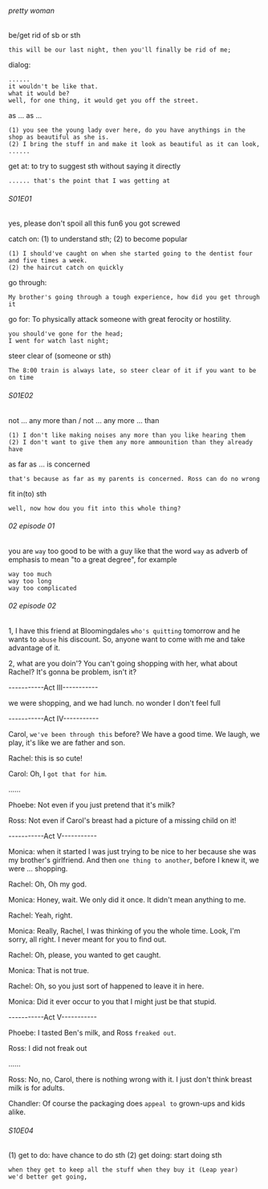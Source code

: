 ###### pretty woman
be/get rid of sb or sth

    this will be our last night, then you'll finally be rid of me;
dialog:

    ......
    it wouldn't be like that.
    what it would be?
    well, for one thing, it would get you off the street.

as ... as ...
  
    (1) you see the young lady over here, do you have anythings in the shop as beautiful as she is.
    (2) I bring the stuff in and make it look as beautiful as it can look, ......
    


get at: to try to suggest sth without saying it directly
  
    ...... that's the point that I was getting at

###### S01E01 

yes, please don't spoil all this fun6
you got screwed

catch on: (1) to understand sth; (2) to become popular
  
    (1) I should've caught on when she started going to the dentist four and five times a week. 
    (2) the haircut catch on quickly
go through: 

    My brother's going through a tough experience, how did you get through it

go for: To physically attack someone with great ferocity or hostility.
    
    you should've gone for the head;
    I went for watch last night;
steer clear of (someone or sth)

    The 8:00 train is always late, so steer clear of it if you want to be on time
    
###### S01E02
not ... any more than / not ... any more ... than

    (1) I don't like making noises any more than you like hearing them
    (2) I don't want to give them any more ammounition than they already have
as far as ... is concerned

    that's because as far as my parents is concerned. Ross can do no wrong
fit in(to) sth

    well, now how dou you fit into this whole thing?


###### 02 episode 01
you are `way` too good to be with a guy like that
the word `way` as adverb of emphasis to mean "to a great degree", for example
  
    way too much
    way too long
    way too complicated
    
###### 02 episode 02
1, I have this friend at Bloomingdales `who's quitting` tomorrow and he wants to `abuse` his discount. So, anyone want to come with me and take advantage of it.

2, what are you doin'? You can't going shopping with her, what about Rachel? 
It's gonna be problem, isn't it?

-----------Act III-----------

we were shopping, and we had lunch.
  no wonder I don't feel full

-----------Act IV-----------

Carol, `we've been through this` before? We have a good time. We laugh, we play, it's like we are father and son.

Rachel: this is so cute!

Carol: Oh, I `got that for him`.

......

Phoebe: Not even if you just pretend that it's milk?

Ross: Not even if Carol's breast had a picture of a missing child on it!

-----------Act V-----------

Monica: when it started I was just trying to be nice to her because she was my brother's girlfriend. And then `one thing to another`, before I knew it, we were ... shopping.

Rachel: Oh, Oh my god.

Monica: Honey, wait. We only did it once. It didn't mean anything to me.

Rachel: Yeah, right.

Monica: Really, Rachel, I was thinking of you the whole time. Look, I'm sorry, all right. I never meant for you to find out.

Rachel: Oh, please, you wanted to get caught.

Monica: That is not true.

Rachel: Oh, so you just sort of happened to leave it in here.

Monica: Did it ever occur to you that I might just be that stupid.

-----------Act V-----------

Phoebe: I tasted Ben's milk, and Ross `freaked out`.

Ross: I did not freak out

......

Ross: No, no, Carol, there is nothing wrong with it. I just don't think breast milk is for adults.

Chandler: Of course the packaging does `appeal to` grown-ups and kids alike.



###### S10E04

(1) get to do: have chance to do sth
(2) get doing: start doing sth

    when they get to keep all the stuff when they buy it (Leap year)
    we'd better get going, 







